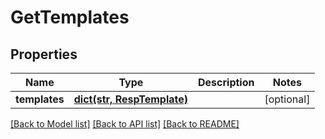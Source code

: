 # GetTemplates

## Properties
Name | Type | Description | Notes
------------ | ------------- | ------------- | -------------
**templates** | [**dict(str, RespTemplate)**](RespTemplate.md) |  | [optional] 

[[Back to Model list]](../README.md#documentation-for-models) [[Back to API list]](../README.md#documentation-for-api-endpoints) [[Back to README]](../README.md)



